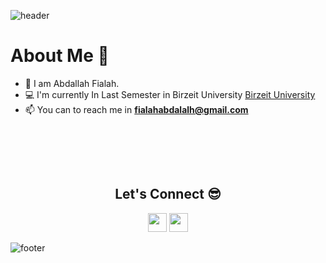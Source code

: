 ![header](https://capsule-render.vercel.app/api?type=waving&color=gradient&height=280&section=header&text=Hi%20there%20%F0%9F%91%8B&fontSize=90)

<!--


**AbdalalhFialah/AbdalalhFialah** is a ✨ _special_ ✨ repository because its `README.md` (this file) appears on your GitHub profile.

Here are some ideas to get you started:

- 🔭 I’m currently working on ...
- 🌱 I’m currently learning ...
- 👯 I’m looking to collaborate on ...
- 🤔 I’m looking for help with ...
- 💬 Ask me about ...
- 📫 How to reach me: ...
- 😄 Pronouns: ...
- ⚡ Fun fact: ...
-->

<h1>About Me 📌</h1>

- 👋 I am Abdallah Fialah.
- 💻 I'm currently In Last Semester in Birzeit University [Birzeit University](https://www.birzeit.edu/ar)
- 📫 You can to reach me in **fialahabdalalh@gmail.com**


<br />

<br /><br />
<h2 align="center">Let's Connect 😎</h2>
<p align="center">
  <a href = "mailto:fialahabdallah@gmail.com"><img src = "https://img.shields.io/badge/Gmail-D14836?style=for-the-badge&logo=gmail&logoColor=white" height = 30></a>
  <a href = "https://www.linkedin.com/in/abdallah-fialah-810178203/"><img src = "https://img.shields.io/badge/LinkedIn-0077B5?style=for-the-badge&logo=linkedin&logoColor=white"     height = 30></a>
   
</p>

![footer](https://capsule-render.vercel.app/api?type=waving&color=gradient&height=150&section=footer)

